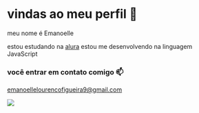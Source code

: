 #  vindas ao meu perfil 💋

meu nome é Emanoelle 

estou estudando na [alura](httsp://www.alura.com.br)
estou me desenvolvendo na linguagem JavaScript 

### você entrar em contato comigo 📫

emanoellelourencofigueira9@gmail.com 

![ ](https://media1.tenor.com/m/FDk5XJ4zSZQAAAAC/kawaii-love.gif)
